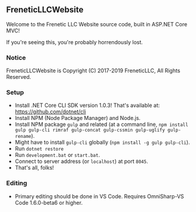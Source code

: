 FreneticLLCWebsite
------------------

Welcome to the Frenetic LLC Website source code, built in ASP.NET Core MVC!

If you're seeing this, you're probably horrendously lost.

### Notice

FreneticLLCWebsite is Copyright (C) 2017-2019 FreneticLLC, All Rights Reserved.

### Setup

- Install .NET Core CLI SDK version 1.0.3! That's available at: https://github.com/dotnet/cli
- Install NPM (Node Package Manager) and Node.js.
- Install NPM package `gulp` and related (at a command line, `npm install gulp gulp-cli rimraf gulp-concat gulp-cssmin gulp-uglify gulp-rename`).
- Might have to install `gulp-cli` globally (`npm install -g gulp gulp-cli`).
- Run `dotnet restore`
- Run `development.bat` or `start.bat`.
- Connect to server address (or `localhost`) at port `8045`.
- That's all, folks!

### Editing

- Primary editing should be done in VS Code. Requires OmniSharp-VS Code 1.6.0-beta6 or higher.
